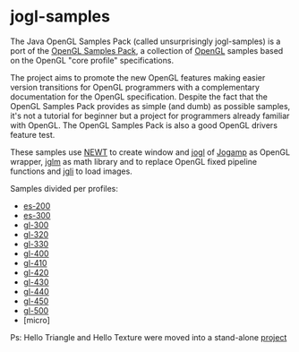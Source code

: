 # jogl-samples

The Java OpenGL Samples Pack (called unsurprisingly jogl-samples) is a port of the [OpenGL Samples Pack](http://www.g-truc.net/project-0026.html), a collection of [OpenGL](http://www.opengl.org/) samples based on the OpenGL "core profile" specifications.

The project aims to promote the new OpenGL features making easier version transitions for OpenGL programmers with a complementary documentation for the OpenGL specification. Despite the fact that the OpenGL Samples Pack provides as simple (and dumb) as possible samples, it's not a tutorial for beginner but a project for programmers already familiar with OpenGL. The OpenGL Samples Pack is also a good OpenGL drivers feature test.

These samples use [NEWT](http://jogamp.org/jogl/doc/NEWT-Overview.html) to create window and [jogl](http://jogamp.org/jogl/www/) of [Jogamp](http://jogamp.org/) as OpenGL wrapper, [jglm](https://github.com/elect86/Jglm) as math library and to replace OpenGL fixed pipeline functions and [jgli](https://github.com/elect86/jgli) to load images. 

Samples divided per profiles:

* [es-200](https://github.com/elect86/jogl-samples/tree/master/jogl-samples/src/tests/es_200)
* [es-300](https://github.com/elect86/jogl-samples/tree/master/jogl-samples/src/tests/es_300)
* [gl-300](https://github.com/elect86/jogl-samples/tree/master/jogl-samples/src/tests/gl_300)
* [gl-320](https://github.com/elect86/jogl-samples/tree/master/jogl-samples/src/tests/gl_320)
* [gl-330](https://github.com/elect86/jogl-samples/tree/master/jogl-samples/src/tests/gl_330)
* [gl-400](https://github.com/elect86/jogl-samples/tree/master/jogl-samples/src/tests/gl_400)
* [gl-410](https://github.com/elect86/jogl-samples/tree/master/jogl-samples/src/tests/gl_410)
* [gl-420](https://github.com/elect86/jogl-samples/tree/master/jogl-samples/src/tests/gl_420)
* [gl-430](https://github.com/elect86/jogl-samples/tree/master/jogl-samples/src/tests/gl_430)
* [gl-440](https://github.com/elect86/jogl-samples/tree/master/jogl-samples/src/tests/gl_440)
* [gl-450](https://github.com/elect86/jogl-samples/tree/master/jogl-samples/src/tests/gl_450)
* [gl-500](https://github.com/elect86/jogl-samples/tree/master/jogl-samples/src/tests/gl_500)
* [micro]


Ps: Hello Triangle and Hello Texture were moved into a stand-alone [project](https://github.com/elect86/helloTriangle)
